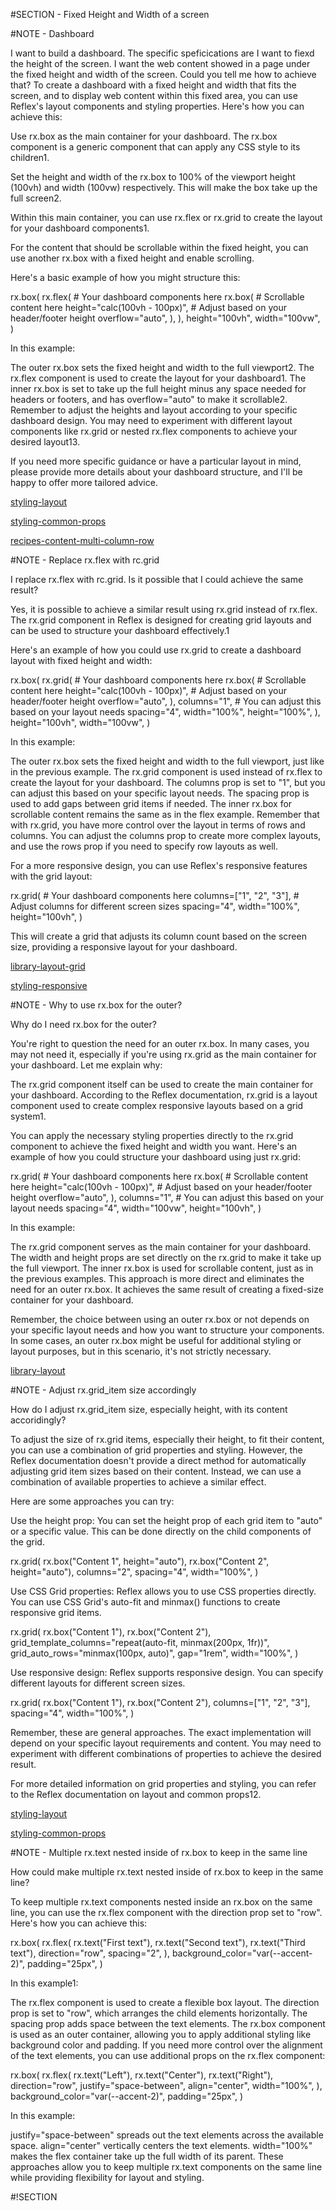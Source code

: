 
#SECTION - Fixed Height and Width of a screen



#NOTE - Dashboard

I want to build a dashboard.
The specific speficications are I want to fiexd the height of the screen.
I want the web content showed in a page under the fixed height and width of the screen.
Could you tell me how to achieve that?
To create a dashboard with a fixed height and width that fits the screen, and to display web content within this fixed area, you can use Reflex's layout components and styling properties. Here's how you can achieve this:

Use rx.box as the main container for your dashboard. The rx.box component is a generic component that can apply any CSS style to its children1.

Set the height and width of the rx.box to 100% of the viewport height (100vh) and width (100vw) respectively. This will make the box take up the full screen2.

Within this main container, you can use rx.flex or rx.grid to create the layout for your dashboard components1.

For the content that should be scrollable within the fixed height, you can use another rx.box with a fixed height and enable scrolling.

Here's a basic example of how you might structure this:

rx.box(
    rx.flex(
        # Your dashboard components here
        rx.box(
            # Scrollable content here
            height="calc(100vh - 100px)",  # Adjust based on your header/footer height
            overflow="auto",
        ),
    ),
    height="100vh",
    width="100vw",
)

In this example:

The outer rx.box sets the fixed height and width to the full viewport2.
The rx.flex component is used to create the layout for your dashboard1.
The inner rx.box is set to take up the full height minus any space needed for headers or footers, and has overflow="auto" to make it scrollable2.
Remember to adjust the heights and layout according to your specific dashboard design. You may need to experiment with different layout components like rx.grid or nested rx.flex components to achieve your desired layout13.

If you need more specific guidance or have a particular layout in mind, please provide more details about your dashboard structure, and I'll be happy to offer more tailored advice.


[styling-layout](https://reflex.dev/docs/styling/layout/)

[styling-common-props](https://reflex.dev/docs/styling/common-props/)

[recipes-content-multi-column-row](https://reflex.dev/docs/recipes/content/multi-column-row/)



#NOTE - Replace rx.flex with rc.grid

I replace rx.flex with rc.grid.
Is it possible that I could achieve the same result?

Yes, it is possible to achieve a similar result using rx.grid instead of rx.flex. The rx.grid component in Reflex is designed for creating grid layouts and can be used to structure your dashboard effectively.1

Here's an example of how you could use rx.grid to create a dashboard layout with fixed height and width:

rx.box(
    rx.grid(
        # Your dashboard components here
        rx.box(
            # Scrollable content here
            height="calc(100vh - 100px)",  # Adjust based on your header/footer height
            overflow="auto",
        ),
        columns="1",  # You can adjust this based on your layout needs
        spacing="4",
        width="100%",
        height="100%",
    ),
    height="100vh",
    width="100vw",
)

In this example:

The outer rx.box sets the fixed height and width to the full viewport, just like in the previous example.
The rx.grid component is used instead of rx.flex to create the layout for your dashboard.
The columns prop is set to "1", but you can adjust this based on your specific layout needs.
The spacing prop is used to add gaps between grid items if needed.
The inner rx.box for scrollable content remains the same as in the flex example.
Remember that with rx.grid, you have more control over the layout in terms of rows and columns. You can adjust the columns prop to create more complex layouts, and use the rows prop if you need to specify row layouts as well.

For a more responsive design, you can use Reflex's responsive features with the grid layout:

rx.grid(
    # Your dashboard components here
    columns=["1", "2", "3"],  # Adjust columns for different screen sizes
    spacing="4",
    width="100%",
    height="100vh",
)

This will create a grid that adjusts its column count based on the screen size, providing a responsive layout for your dashboard.

[library-layout-grid](https://reflex.dev/docs/library/layout/grid/)

[styling-responsive](https://reflex.dev/docs/styling/responsive/)



#NOTE - Why to use rx.box for the outer?

Why do I need rx.box for the outer?

You're right to question the need for an outer rx.box. In many cases, you may not need it, especially if you're using rx.grid as the main container for your dashboard. Let me explain why:

The rx.grid component itself can be used to create the main container for your dashboard. According to the Reflex documentation, rx.grid is a layout component used to create complex responsive layouts based on a grid system1.

You can apply the necessary styling properties directly to the rx.grid component to achieve the fixed height and width you want. Here's an example of how you could structure your dashboard using just rx.grid:

rx.grid(
    # Your dashboard components here
    rx.box(
        # Scrollable content here
        height="calc(100vh - 100px)",  # Adjust based on your header/footer height
        overflow="auto",
    ),
    columns="1",  # You can adjust this based on your layout needs
    spacing="4",
    width="100vw",
    height="100vh",
)

In this example:

The rx.grid component serves as the main container for your dashboard.
The width and height props are set directly on the rx.grid to make it take up the full viewport.
The inner rx.box is used for scrollable content, just as in the previous examples.
This approach is more direct and eliminates the need for an outer rx.box. It achieves the same result of creating a fixed-size container for your dashboard.

Remember, the choice between using an outer rx.box or not depends on your specific layout needs and how you want to structure your components. In some cases, an outer rx.box might be useful for additional styling or layout purposes, but in this scenario, it's not strictly necessary.

[library-layout](https://reflex.dev/docs/library/layout/)



#NOTE - Adjust rx.grid_item size accordingly

How do I adjust rx.grid_item size, especially height, with its content accoridingly?

To adjust the size of rx.grid items, especially their height, to fit their content, you can use a combination of grid properties and styling. However, the Reflex documentation doesn't provide a direct method for automatically adjusting grid item sizes based on their content. Instead, we can use a combination of available properties to achieve a similar effect.

Here are some approaches you can try:

Use the height prop: You can set the height prop of each grid item to "auto" or a specific value. This can be done directly on the child components of the grid.

rx.grid(
    rx.box("Content 1", height="auto"),
    rx.box("Content 2", height="auto"),
    columns="2",
    spacing="4",
    width="100%",
)

Use CSS Grid properties: Reflex allows you to use CSS properties directly. You can use CSS Grid's auto-fit and minmax() functions to create responsive grid items.

rx.grid(
    rx.box("Content 1"),
    rx.box("Content 2"),
    grid_template_columns="repeat(auto-fit, minmax(200px, 1fr))",
    grid_auto_rows="minmax(100px, auto)",
    gap="1rem",
    width="100%",
)

Use responsive design: Reflex supports responsive design. You can specify different layouts for different screen sizes.

rx.grid(
    rx.box("Content 1"),
    rx.box("Content 2"),
    columns=["1", "2", "3"],
    spacing="4",
    width="100%",
)

Remember, these are general approaches. The exact implementation will depend on your specific layout requirements and content. You may need to experiment with different combinations of properties to achieve the desired result.

For more detailed information on grid properties and styling, you can refer to the Reflex documentation on layout and common props12.

[styling-layout](https://reflex.dev/docs/styling/layout/)

[styling-common-props](https://reflex.dev/docs/styling/common-props/)



#NOTE - Multiple rx.text nested inside of rx.box to keep in the same line

How could make multiple rx.text nested inside of rx.box to keep in the same line?

To keep multiple rx.text components nested inside an rx.box on the same line, you can use the rx.flex component with the direction prop set to "row". Here's how you can achieve this:

rx.box(
    rx.flex(
        rx.text("First text"),
        rx.text("Second text"),
        rx.text("Third text"),
        direction="row",
        spacing="2",
    ),
    background_color="var(--accent-2)",
    padding="25px",
)

In this example1:

The rx.flex component is used to create a flexible box layout.
The direction prop is set to "row", which arranges the child elements horizontally.
The spacing prop adds space between the text elements.
The rx.box component is used as an outer container, allowing you to apply additional styling like background color and padding.
If you need more control over the alignment of the text elements, you can use additional props on the rx.flex component:

rx.box(
    rx.flex(
        rx.text("Left"),
        rx.text("Center"),
        rx.text("Right"),
        direction="row",
        justify="space-between",
        align="center",
        width="100%",
    ),
    background_color="var(--accent-2)",
    padding="25px",
)

In this example:

justify="space-between" spreads out the text elements across the available space.
align="center" vertically centers the text elements.
width="100%" makes the flex container take up the full width of its parent.
These approaches allow you to keep multiple rx.text components on the same line while providing flexibility for layout and styling.



#!SECTION